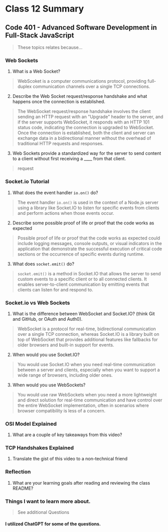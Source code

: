 # Class 12 Summary
## Code 401 - Advanced Software Development in Full-Stack JavaScript

> These topics relates because...

### Web Sockets
1. What is a Web Socket?
> WebScoket is a computer communications protocol, providing full-duplex communication channels over a single TCP connections.
2. Describe the Web Socket request/response handshake and what happens once the connection is established.
> The WebSocket request/response handshake involves the client sending an HTTP request with an "Upgrade" header to the server, and if the server supports WebSocket, it responds with an HTTP 101 status code, indicating the connection is upgraded to WebSocket. Once the connection is established, both the client and server can exchange data in a bidirectional manner without the overhead of traditional HTTP requests and responses.
3. Web Sockets provide a standardized way for the server to send content to a client without first receiving a ____ from that client.
> request
### Socket.io Tutorial
1. What does the event handler `io.on()` do?
> The event handler `io.on()` is used in the context of a Node.js server using a library like Socket.IO to listen for specific events from clients and perform actions when those events occur.
2. Describe some possible proof of life or proof that the code works as expected
> Possible proof of life or proof that the code works as expected could include logging messages, console outputs, or visual indicators in the application that demonstrate the successful execution of critical code sections or the occurrence of specific events during runtime.
3. What does `socket.emit()` do?
> `socket.emit()` is a method in Socket.IO that allows the server to send custom events to a specific client or to all connected clients. It enables server-to-client communication by emitting events that clients can listen for and respond to.

### Socket.io vs Web Sockets
1. What is the difference between WebSocket and Socket.IO? (think Git and GitHub, or OAuth and Auth0).
> WebSocket is a protocol for real-time, bidirectional communication over a single TCP connection, whereas Socket.IO is a library built on top of WebSocket that provides additional features like fallbacks for older browsers and built-in support for events.
2. When would you use Socket.IO?
> You would use Socket.IO when you need real-time communication between a server and clients, especially when you want to support a wide range of browsers, including older ones.
3. When would you use WebSockets?
> You would use raw WebSockets when you need a more lightweight and direct solution for real-time communication and have control over the entire WebSocket implementation, often in scenarios where browser compatibility is less of a concern.

### OSI Model Explained
1. What are a couple of key takeaways from this video?

### TCP Handshakes Explained
1. Translate the gist of this video to a non-technical friend

### Reflection
1. What are your learning goals after reading and reviewing the class README?

### Things I want to learn more about.
> See additional Questions

#### I utilized ChatGPT for some of the questions.